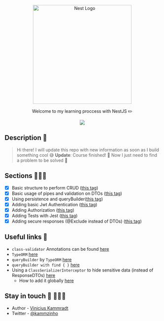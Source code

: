 <p align="center">
  <a href="http://nestjs.com/" target="blank"><img src="https://nestjs.com/img/logo_text.svg" width="320" alt="Nest Logo" /></a>
</p>

  <p align="center">Welcome to my learning proccess with NestJS ✏️ </p>
    <p align="center">
  <a href="https://twitter.com/kammzinho"><img src="https://img.shields.io/twitter/follow/kammzinho.svg?style=social&label=Follow"></a>
</p>

## Description 📝

> Hi there!
> I will update this repo with new information as soon as I build something cool 😅
> **Update**: Course finished! 🥰 Now I just need to find a problem to be solved 🤔


## Sections 🤹🏻‍♂️

- [X] Basic structure to perform CRUD ([this tag](https://github.com/kammradt/learning-nestjs/tree/crud-with-fake-data))   
- [X] Basic usage of pipes and validation on DTOs ([this tag](https://github.com/kammradt/learning-nestjs/tree/using-pipes-and-validation))   
- [X] Using persistence and queryBuilder([this tag](https://github.com/kammradt/learning-nestjs/tree/persistence-and-query-builder))
- [X] Adding basic Jwt Authentication ([this tag](https://github.com/kammradt/learning-nestjs/tree/adding-basic-auth))
- [X] Adding Authorization ([this tag](https://github.com/kammradt/learning-nestjs/tree/adding-authorization))
- [X] Adding Tests with Jest ([this tag](https://github.com/kammradt/learning-nestjs/tree/adding-tests))
- [X] Adding secure responses (@Exclude instead of DTOs) ([this tag](https://github.com/kammradt/learning-nestjs/tree/adding-global-dto-solution))

## Useful links 🔗

- `class-validator` Annotations can be found [here](https://github.com/typestack/class-validator#validation-decorators)
- `TypeORM` [here](https://typeorm.io/)
- `queryBuilder` by `TypeORM` [here](https://github.com/typeorm/typeorm/blob/master/docs/select-query-builder.md)
- `queryBuilder with find { }` [here](https://github.com/typeorm/typeorm/blob/master/docs/find-options.md)
- Using a `ClassSerializerInterceptor` to hide sensitive data (instead of ResponseDTOs) [here](https://docs.nestjs.com/techniques/serialization#exclude-properties)
  - How to add it globally [here](https://stackoverflow.com/questions/55720448/nestjs-how-to-setup-classserializerinterceptor-as-global-interceptor)

## Stay in touch 🤗 👨🏻‍💻

- Author - [Vinicius Kammradt](https://kammradt.now.sh)
- Twitter - [@kammzinho](https://twitter.com/kammzinho)

